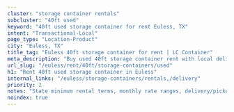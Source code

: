 ```yaml
---
cluster: "storage container rentals"
subcluster: "40ft used"
keyword: "40ft used storage container for rent Euless, TX"
intent: "Transactional-Local"
page_type: "Location-Product"
city: "Euless, TX"
title_tag: "Euless 40ft storage container for rent | LC Container"
meta_description: "Buy used 40ft storage container rent with local delivery in Euless, TX. LC Container — local Since 2003. Request a fast quote today."
url_slug: "/euless/rent/40ft/storage-containers/used"
h1: "Rent 40ft used storage container in Euless"
internal_links: "/euless/storage-containers/rentals,/delivery"
priority: 2
notes: "State minimum rental terms, monthly rate ranges, delivery/pickup fees, service area."
noindex: true
---
```


<!-- TODO: Add unique city/inventory copy, images, and internal links here. -->
